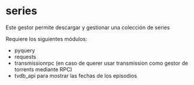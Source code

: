 series
======

Este gestor permite descargar y gestionar una colección de series

Requiere los siguientes módulos:
* pyquery
* requests
* transmissionrpc (en caso de querer usar transmission como gestor de torrents mediante RPC)
* tvdb\_api para mostrar las fechas de los episodios
